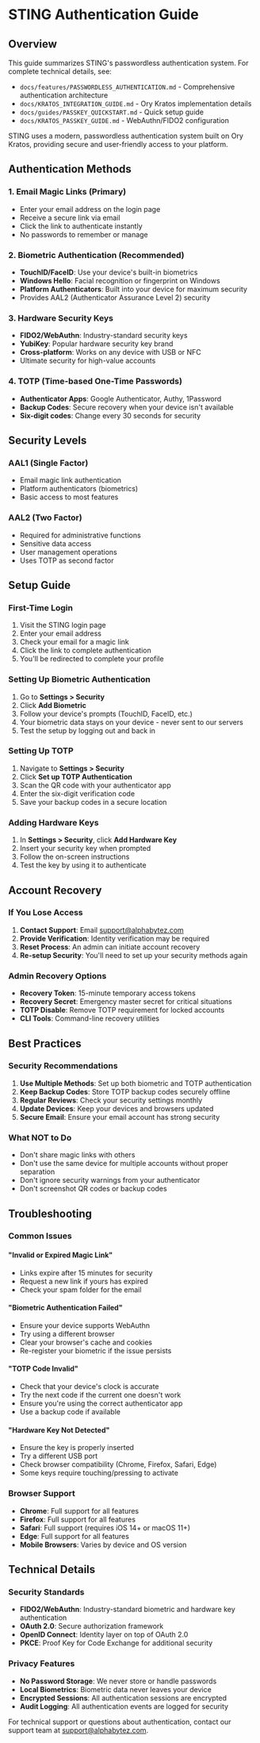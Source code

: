 # STING Authentication Guide

## Overview

This guide summarizes STING's passwordless authentication system. For complete technical details, see:
- `docs/features/PASSWORDLESS_AUTHENTICATION.md` - Comprehensive authentication architecture
- `docs/KRATOS_INTEGRATION_GUIDE.md` - Ory Kratos implementation details  
- `docs/guides/PASSKEY_QUICKSTART.md` - Quick setup guide
- `docs/KRATOS_PASSKEY_GUIDE.md` - WebAuthn/FIDO2 configuration

STING uses a modern, passwordless authentication system built on Ory Kratos, providing secure and user-friendly access to your platform.

## Authentication Methods

### 1. Email Magic Links (Primary)
- Enter your email address on the login page
- Receive a secure link via email
- Click the link to authenticate instantly
- No passwords to remember or manage

### 2. Biometric Authentication (Recommended)
- **TouchID/FaceID**: Use your device's built-in biometrics
- **Windows Hello**: Facial recognition or fingerprint on Windows
- **Platform Authenticators**: Built into your device for maximum security
- Provides AAL2 (Authenticator Assurance Level 2) security

### 3. Hardware Security Keys
- **FIDO2/WebAuthn**: Industry-standard security keys
- **YubiKey**: Popular hardware security key brand
- **Cross-platform**: Works on any device with USB or NFC
- Ultimate security for high-value accounts

### 4. TOTP (Time-based One-Time Passwords)
- **Authenticator Apps**: Google Authenticator, Authy, 1Password
- **Backup Codes**: Secure recovery when your device isn't available
- **Six-digit codes**: Change every 30 seconds for security

## Security Levels

### AAL1 (Single Factor)
- Email magic link authentication
- Platform authenticators (biometrics)
- Basic access to most features

### AAL2 (Two Factor)
- Required for administrative functions
- Sensitive data access
- User management operations
- Uses TOTP as second factor

## Setup Guide

### First-Time Login
1. Visit the STING login page
2. Enter your email address
3. Check your email for a magic link
4. Click the link to complete authentication
5. You'll be redirected to complete your profile

### Setting Up Biometric Authentication
1. Go to **Settings > Security**
2. Click **Add Biometric**
3. Follow your device's prompts (TouchID, FaceID, etc.)
4. Your biometric data stays on your device - never sent to our servers
5. Test the setup by logging out and back in

### Setting Up TOTP
1. Navigate to **Settings > Security**
2. Click **Set up TOTP Authentication**
3. Scan the QR code with your authenticator app
4. Enter the six-digit verification code
5. Save your backup codes in a secure location

### Adding Hardware Keys
1. In **Settings > Security**, click **Add Hardware Key**
2. Insert your security key when prompted
3. Follow the on-screen instructions
4. Test the key by using it to authenticate

## Account Recovery

### If You Lose Access
1. **Contact Support**: Email support@alphabytez.com
2. **Provide Verification**: Identity verification may be required
3. **Reset Process**: An admin can initiate account recovery
4. **Re-setup Security**: You'll need to set up your security methods again

### Admin Recovery Options
- **Recovery Token**: 15-minute temporary access tokens
- **Recovery Secret**: Emergency master secret for critical situations
- **TOTP Disable**: Remove TOTP requirement for locked accounts
- **CLI Tools**: Command-line recovery utilities

## Best Practices

### Security Recommendations
1. **Use Multiple Methods**: Set up both biometric and TOTP authentication
2. **Keep Backup Codes**: Store TOTP backup codes securely offline
3. **Regular Reviews**: Check your security settings monthly
4. **Update Devices**: Keep your devices and browsers updated
5. **Secure Email**: Ensure your email account has strong security

### What NOT to Do
- Don't share magic links with others
- Don't use the same device for multiple accounts without proper separation
- Don't ignore security warnings from your authenticator
- Don't screenshot QR codes or backup codes

## Troubleshooting

### Common Issues

#### "Invalid or Expired Magic Link"
- Links expire after 15 minutes for security
- Request a new link if yours has expired
- Check your spam folder for the email

#### "Biometric Authentication Failed"
- Ensure your device supports WebAuthn
- Try using a different browser
- Clear your browser's cache and cookies
- Re-register your biometric if the issue persists

#### "TOTP Code Invalid"
- Check that your device's clock is accurate
- Try the next code if the current one doesn't work
- Ensure you're using the correct authenticator app
- Use a backup code if available

#### "Hardware Key Not Detected"
- Ensure the key is properly inserted
- Try a different USB port
- Check browser compatibility (Chrome, Firefox, Safari, Edge)
- Some keys require touching/pressing to activate

### Browser Support
- **Chrome**: Full support for all features
- **Firefox**: Full support for all features
- **Safari**: Full support (requires iOS 14+ or macOS 11+)
- **Edge**: Full support for all features
- **Mobile Browsers**: Varies by device and OS version

## Technical Details

### Security Standards
- **FIDO2/WebAuthn**: Industry-standard biometric and hardware key authentication
- **OAuth 2.0**: Secure authorization framework
- **OpenID Connect**: Identity layer on top of OAuth 2.0
- **PKCE**: Proof Key for Code Exchange for additional security

### Privacy Features
- **No Password Storage**: We never store or handle passwords
- **Local Biometrics**: Biometric data never leaves your device
- **Encrypted Sessions**: All authentication sessions are encrypted
- **Audit Logging**: All authentication events are logged for security

For technical support or questions about authentication, contact our support team at support@alphabytez.com.